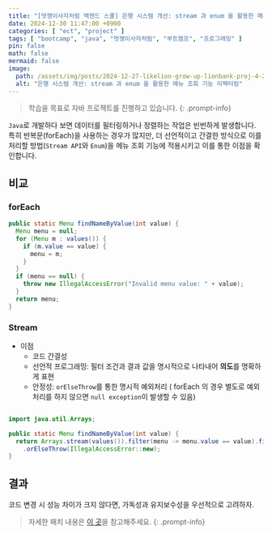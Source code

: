 ```yaml
---
title: "[멋쟁이사자처럼 백엔드 스쿨] 은행 시스템 개선: stream 과 enum 을 활용한 메뉴 조회 기능 리팩터링"
date: 2024-12-30 11:47:00 +0900
categories: [ "ect", "project" ]
tags: [ "bootcamp", "java", "멋쟁이사자처럼", "부트캠프", "프로그래밍" ]
pin: false
math: false
mermaid: false
image:
  path: /assets/img/posts/2024-12-27-likelion-grow-up-lionbank-proj-4-2024-12-30-11-48-30.png
  alt: "은행 시스템 개선: stream 과 enum 을 활용한 메뉴 조회 기능 리팩터링"
---
```


> 학습을 목표로 자바 프로젝트를 진행하고 있습니다.
{: .prompt-info}

`Java`로 개발하다 보면 데이터를 필터링하거나 정렬하는 작업은 빈번하게 발생합니다.  
특히 반복문(forEach)을 사용하는 경우가 많지만, 더 선언적이고 간결한 방식으로 이를 처리할 방법(`Stream API`와 `Enum`)을 메뉴 조회 기능에 적용시키고 이를
통한 이점을 확인합니다.

## 비교

### forEach

```java
public static Menu findNameByValue(int value) {
  Menu menu = null;
  for (Menu m : values()) {
    if (m.value == value) {
      menu = m;
    }
  }
  if (menu == null) {
    throw new IllegalAccessError("Invalid menu value: " + value);
  }
  return menu;
}
```

### Stream

* 이점
  * 코드 간결성
  * 선언적 프로그래밍: 필터 조건과 결과 값을 명시적으로 나타내어 **의도**를 명확하게 표현
  * 안정성: `orElseThrow`를 통한 명시적 예외처리 ( forEach 의 경우 별도로 예외처리를 하지 않으면 `null exception`이 발생할 수 있음)

```java

import java.util.Arrays;

public static Menu findNameByValue(int value) {
  return Arrays.stream(values()).filter(menu -> menu.value == value).findFirst()
    .orElseThrow(IllegalAccessError::new);
}
```

## 결과

코드 변경 시 성능 차이가 크지 않다면, 가독성과 유지보수성을 우선적으로 고려하자.

> 자세한 패치 내용은 [이 곳](https://github.com/eun2ce/likelion/commit/bba1206be98473906e3d0f3b562be87ce3fa4919)을 참고해주세요.
{: .prompt-info}
